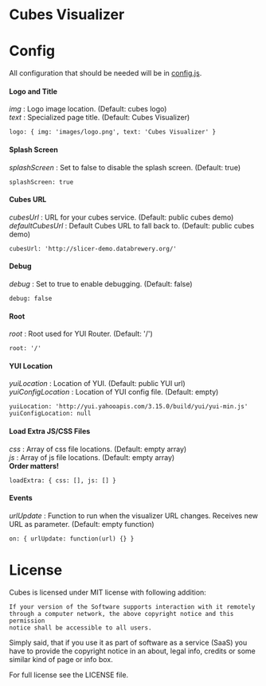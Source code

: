 Cubes Visualizer
================

Config
======

All configuration that should be needed will be in [config.js](https://github.com/rberlew/cubes-visualizer/blob/master/config.js).

#### Logo and Title ####
*img* : Logo image location. (Default: cubes logo)<br>
*text* : Specialized page title. (Default: Cubes Visualizer)

`logo: {
  img: 'images/logo.png',
  text: 'Cubes Visualizer'
}`

#### Splash Screen ####
*splashScreen* : Set to false to disable the splash screen. (Default: true)

`splashScreen: true`

#### Cubes URL ####
*cubesUrl* : URL for your cubes service. (Default: public cubes demo)<br>
*defaultCubesUrl* : Default Cubes URL to fall back to. (Default: public cubes demo)

`cubesUrl: 'http://slicer-demo.databrewery.org/'`

#### Debug ####
*debug* : Set to true to enable debugging. (Default: false)

`debug: false`

#### Root ####
*root* : Root used for YUI Router. (Default: '/')

`root: '/'`

#### YUI Location ####
*yuiLocation* : Location of YUI. (Default: public YUI url)<br>
*yuiConfigLocation* : Location of YUI config file. (Default: empty)

`yuiLocation: 'http://yui.yahooapis.com/3.15.0/build/yui/yui-min.js'`<br>
`yuiConfigLocation: null`

#### Load Extra JS/CSS Files ####
*css* : Array of css file locations. (Default: empty array)<br>
*js* : Array of js file locations. (Default: empty array)<br>
**Order matters!**

`loadExtra: {
  css: [],
  js: []
}`

#### Events ####
*urlUpdate* : Function to run when the visualizer URL changes. Receives new URL as parameter. (Default: empty function)

`on: {
  urlUpdate: function(url) {}
}`

License
=======

Cubes is licensed under MIT license with following addition:

    If your version of the Software supports interaction with it remotely 
    through a computer network, the above copyright notice and this permission 
    notice shall be accessible to all users.

Simply said, that if you use it as part of software as a service (SaaS) you 
have to provide the copyright notice in an about, legal info, credits or some 
similar kind of page or info box.

For full license see the LICENSE file.